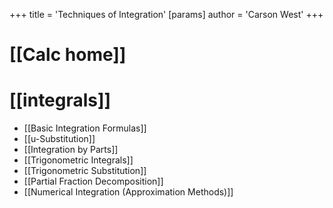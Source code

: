 +++
 title = 'Techniques of Integration'
[params]
	author = 'Carson West'
+++
# [[Calc home]]
# [[integrals]]
- [[Basic Integration Formulas]]
- [[u-Substitution]]
- [[Integration by Parts]]
- [[Trigonometric Integrals]]
- [[Trigonometric Substitution]]
- [[Partial Fraction Decomposition]]
- [[Numerical Integration (Approximation Methods)]]